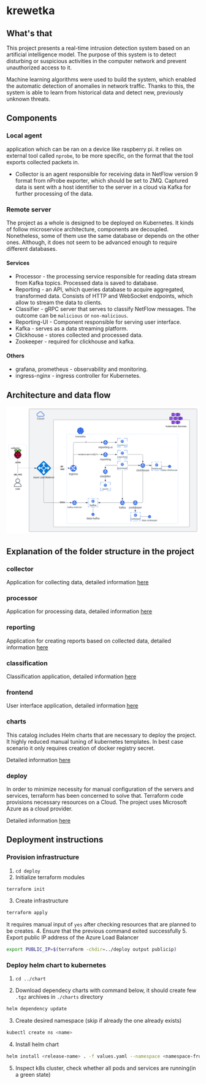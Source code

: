 # krewetka

## What's that
This project presents a real-time intrusion detection system based on an artificial intelligence model. The purpose of this system is to detect disturbing or suspicious activities in the computer network and prevent unauthorized access to it.

Machine learning algorithms were used to build the system, which enabled the automatic detection of anomalies in network traffic. Thanks to this, the system is able to learn from historical data and detect new, previously unknown threats.

## Components
### Local agent 
application which can be ran on a device like raspberry pi. it relies on external tool called `nprobe`, to be more specific, on the format that the tool exports collected packets in.

* Collector is an agent responsible for receiving data in NetFlow version 9 format from nProbe exporter, which should be set to ZMQ. Captured data is sent with a host identifier to the server in a cloud via Kafka for further processing of the data.

### Remote server
The project as a whole is designed to be deployed on Kubernetes. It kinds of follow microservice architecture, components are decoupled. Nonetheless, some of them use the same database or depends on the other ones. Although, it does not seem to be advanced enough to require different databases.

#### Services
* Processor - the processing service responsible for reading data stream from Kafka topics. Processed data is saved to database. 
* Reporting - an API, which queries database to acquire aggregated, transformed data. Consists of HTTP and WebSocket endpoints, which allow to stream the data to clients.
* Classifier - gRPC server that serves to classify NetFlow messages. The outcome can be `malicious` or `non-malicious`. 
* Reporting-UI - Component responsible for serving user interface. 
* Kafka - serves as a data streaming platform.
* Clickhouse - stores collected and processed data.
* Zookeeper - required for clickhouse and kafka.

#### Others
* grafana, prometheus - observability and monitoring.
* ingress-nginx - ingress controller for Kubernetes.

## Architecture and data flow
![arch](./media/architecture_diagram.svg)

## Explanation of the folder structure in the project
### collector
Application for collecting data, detailed information [here](./collector/)
### processor
Application for processing data, detailed information [here](./processor/)

### reporting
Application for creating reports based on collected data, detailed information [here](./reporting/)

### classification
Classification application, detailed information [here](./classification/)

### frontend 
User interface application, detailed information [here](./frontend/)

### charts
This catalog includes Helm charts that are necessary to deploy the project. It highly reduced manual tuning of kubernetes templates. In best case scenario it only requires creation of docker registry secret.

Detailed information [here](./charts/)

### deploy
In order to minimize necessity for manual configuration of the servers and services, terraform has been concerned to solve that. Terraform code provisions necessary resources on a Cloud. The project uses Microsoft Azure as a cloud provider.

Detailed information [here](./deploy/)

## Deployment instructions
### Provision infrastructure 
1. `cd deploy`
2. Initialize terraform modules

```bash
terraform init
```

3. Create infrastructure

```bash
terraform apply
```
It requires manual input of `yes` after checking resources that are planned to be creates.
4. Ensure that the previous command exited successfully
5. Export public IP address of the Azure Load Balancer 
```bash
export PUBLIC_IP=$(terraform -chdir=../deploy output publicip)
```

### Deploy helm chart to kubernetes
1. `cd ../chart`

2. Download dependecy charts with command below, it should create few `.tgz` archives in `./charts` directory
```bash
helm dependency update
```
3. Create desired namespace (skip if already the one already exists)
```bash
kubectl create ns <name>
```

4. Install helm chart
```bash
helm install <release-name> . -f values.yaml --namespace <namespace-from-step-2> --set ingress-nginx.controller.service.loadBalancerIP=$PUBLIC_IP --set kafka.externalAccess.service.loadBalancerIPs={$PUBLIC_IP}
```

5. Inspect k8s cluster, check whether all pods and services are running(in a green state)